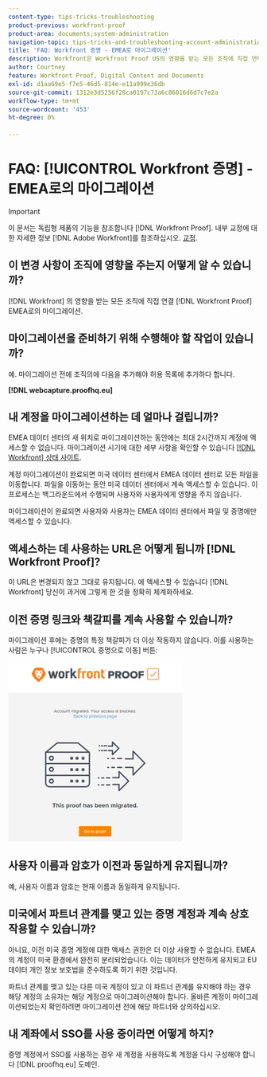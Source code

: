 ```yaml
---
content-type: tips-tricks-troubleshooting
product-previous: workfront-proof
product-area: documents;system-administration
navigation-topic: tips-tricks-and-troubleshooting-account-administration-workfront-proof
title: 'FAQ: Workfront 증명 - EMEA로 마이그레이션'
description: Workfront은 Workfront Proof US의 영향을 받는 모든 조직에 직접 연락하여 EMEA 마이그레이션에 연결합니다.
author: Courtney
feature: Workfront Proof, Digital Content and Documents
exl-id: d1aa69e5-f7e5-46d5-814e-e11a999e36db
source-git-commit: 1312e3d5256f28ca0197c73a6c06016d6d7c7e2a
workflow-type: tm+mt
source-wordcount: '453'
ht-degree: 0%

---
```


# FAQ: [!UICONTROL Workfront 증명] - EMEA로의 마이그레이션

>[!IMPORTANT]
>
>이 문서는 독립형 제품의 기능을 참조합니다 [!DNL Workfront Proof]. 내부 교정에 대한 자세한 정보 [!DNL Adobe Workfront]를 참조하십시오. [교정](../../../review-and-approve-work/proofing/proofing.md).

## 이 변경 사항이 조직에 영향을 주는지 어떻게 알 수 있습니까?

[!DNL Workfront] 의 영향을 받는 모든 조직에 직접 연결 [!DNL Workfront Proof] EMEA로의 마이그레이션.

## 마이그레이션을 준비하기 위해 수행해야 할 작업이 있습니까?

예. 마이그레이션 전에 조직의에 다음을 추가해야 허용 목록에 추가하다 합니다.

**[!DNL webcapture.proofhq.eu]**

## 내 계정을 마이그레이션하는 데 얼마나 걸립니까?

EMEA 데이터 센터의 새 위치로 마이그레이션하는 동안에는 최대 2시간까지 계정에 액세스할 수 없습니다. 마이그레이션 시기에 대한 세부 사항을 확인할 수 있습니다 [[!DNL Workfront] 상태 사이트](http://status.workfront.com/).

계정 마이그레이션이 완료되면 미국 데이터 센터에서 EMEA 데이터 센터로 모든 파일을 이동합니다. 파일을 이동하는 동안 미국 데이터 센터에서 계속 액세스할 수 있습니다. 이 프로세스는 백그라운드에서 수행되며 사용자와 사용자에게 영향을 주지 않습니다.

마이그레이션이 완료되면 사용자와 사용자는 EMEA 데이터 센터에서 파일 및 증명에만 액세스할 수 있습니다.

## 액세스하는 데 사용하는 URL은 어떻게 됩니까 [!DNL Workfront Proof]?

이 URL은 변경되지 않고 그대로 유지됩니다. 에 액세스할 수 있습니다 [!DNL Workfront] 당신이 과거에 그렇게 한 것을 정확히 체계화하세요.

## 이전 증명 링크와 책갈피를 계속 사용할 수 있습니까?

마이그레이션 후에는 증명의 특정 책갈피가 더 이상 작동하지 않습니다. 이를 사용하는 사람은 누구나 [!UICONTROL 증명으로 이동] 버튼:

![This_proof_has_be_migrated.png](assets/this-proof-has-been-migrated-350x361.png)

## 사용자 이름과 암호가 이전과 동일하게 유지됩니까?

예, 사용자 이름과 암호는 현재 이름과 동일하게 유지됩니다.

## 미국에서 파트너 관계를 맺고 있는 증명 계정과 계속 상호 작용할 수 있습니까?

아니요, 이전 미국 증명 계정에 대한 액세스 권한은 더 이상 사용할 수 없습니다. EMEA의 계정이 미국 환경에서 완전히 분리되었습니다. 이는 데이터가 안전하게 유지되고 EU 데이터 개인 정보 보호법을 준수하도록 하기 위한 것입니다.

파트너 관계를 맺고 있는 다른 미국 계정이 있고 이 파트너 관계를 유지해야 하는 경우 해당 계정의 소유자는 해당 계정으로 마이그레이션해야 합니다. 올바른 계정이 마이그레이션되었는지 확인하려면 마이그레이션 전에 해당 파트너와 상의하십시오.

## 내 계좌에서 SSO를 사용 중이라면 어떻게 하지?

증명 계정에서 SSO를 사용하는 경우 새 계정을 사용하도록 계정을 다시 구성해야 합니다 [!DNL proofhq.eu] 도메인.
